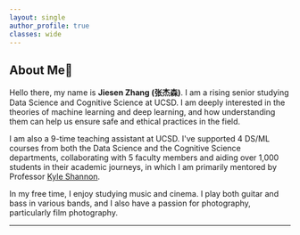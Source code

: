```yaml
---
layout: single
author_profile: true
classes: wide
---
```

<!-- | 🎉 <span style='color:Blue'><b>Welcome to my new personal website! Last update July 2024.</b></span> <br> -->

## About Me💯

Hello there, my name is **Jiesen Zhang (张杰森)**. I am a rising senior studying Data Science and Cognitive Science at UCSD. I am deeply interested in the theories of machine learning and deep learning, and how understanding them can help us ensure safe and ethical practices in the field.

I am also a 9-time teaching assistant at UCSD. I've supported 4 DS/ML courses from both the Data Science and the Cognitive Science departments, collaborating with 5 faculty members and aiding over 1,000 students in their academic journeys, in which I am primarily mentored by Professor [Kyle Shannon](https://www.kmshannon.com/about/).

In my free time, I enjoy studying music and cinema. I play both guitar and bass in various bands, and I also have a passion for photography, particularly film photography. 

---

